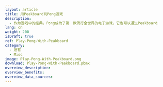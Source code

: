 ```yaml
---
layout: article
title: 用Peakboard玩Pong游戏
description: 
  - 作为游戏中的经典，Pong成为了第一款流行全世界的电子游戏，它也可以通过Peakboard实现。左侧玩家使用“w”键向上移动球拍，“s”键使其向下移动；而右侧玩家可用箭头按键“上”和“下”控制球拍。
lang: cn
weight: 200
isDraft: true
ref: Play-Pong-With-Peakboard
category:
  - 所有
  - Misc
image: Play-Pong-With-Peakboard.png
download: Play-Pong-With-Peakboard.pbmx
overview_description:
overview_benefits:
overview_data_sources:
---
```

